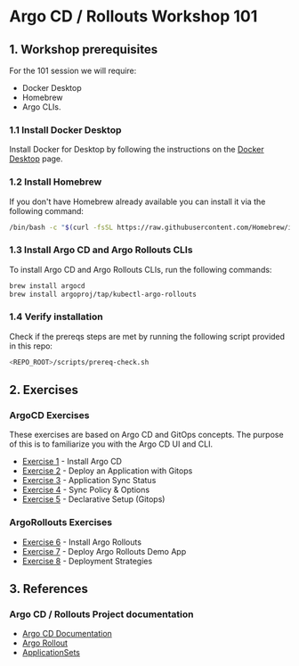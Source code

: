 # Argo CD / Rollouts Workshop 101

## 1. Workshop prerequisites

For the 101 session we will require:

- Docker Desktop
- Homebrew
- Argo CLIs.

### 1.1 Install Docker Desktop

Install Docker for Desktop by following the instructions on the [Docker Desktop](https://docs.docker.com/get-started/#download-and-install-docker) page.

### 1.2 Install Homebrew

If you don't have Homebrew already available you can install it via the following command:

```sh
/bin/bash -c "$(curl -fsSL https://raw.githubusercontent.com/Homebrew/install/HEAD/install.sh)"
 ```
    
### 1.3 Install Argo CD and Argo Rollouts CLIs

To install Argo CD and Argo Rollouts CLIs, run the following commands:

```sh
brew install argocd
brew install argoproj/tap/kubectl-argo-rollouts
```

### 1.4 Verify installation

Check if the prereqs steps are met by running the following script
provided in this repo:

```bash
<REPO_ROOT>/scripts/prereq-check.sh
```
    
## 2. Exercises

### ArgoCD Exercises

These exercises are based on Argo CD and GitOps concepts. The purpose of this is to familiarize you with the Argo CD UI and CLI.

- [Exercise 1](exercise-101/exercise1.md) - Install Argo CD
- [Exercise 2](exercise-101/exercise2.md) - Deploy an Application with Gitops
- [Exercise 3](exercise-101/exercise3.md) - Application Sync Status
- [Exercise 4](exercise-101/exercise4.md) - Sync Policy & Options
- [Exercise 5](exercise-101/exercise5.md) - Declarative Setup (Gitops)

### ArgoRollouts Exercises

- [Exercise 6](exercise-101/exercise6.md) - Install Argo Rollouts
- [Exercise 7](exercise-101/exercise7.md) - Deploy Argo Rollouts Demo App
- [Exercise 8](exercise-101/exercise8.md) - Deployment Strategies

## 3. References

### Argo CD / Rollouts Project documentation

- [Argo CD Documentation](https://argo-cd.readthedocs.io/)
- [Argo Rollout](https://argoproj.github.io)
- [ApplicationSets](https://argo-cd.readthedocs.io/en/stable/user-guide/application-set/)
